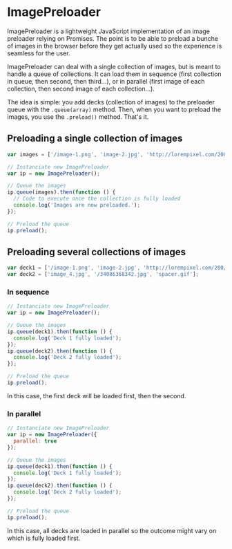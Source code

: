 # ImagePreloader

ImagePreloader is a lightweight JavaScript implementation of an image preloader relying on Promises. The point is to be able to preload a bunche of images in the browser before they get actually used so the experience is seamless for the user.

ImagePreloader can deal with a single collection of images, but is meant to handle a queue of collections. It can load them in sequence (first collection in queue, then second, then third...), or in parallel (first image of each collection, then second image of each collection...).

The idea is simple: you add decks (collection of images) to the preloader queue with the `.queue(array)` method. Then, when you want to preload the images, you use the `.preload()` method. That's it.

## Preloading a single collection of images

```javascript
var images = ['/image-1.png', 'image-2.jpg', 'http://lorempixel.com/200/400'];

// Instanciate new ImagePreloader
var ip = new ImagePreloader();

// Queue the images
ip.queue(images).then(function () {
  // Code to execute once the collection is fully loaded
  console.log('Images are now preloaded.');
});

// Preload the queue
ip.preload();
```

## Preloading several collections of images

```javascript
var deck1 = ['/image-1.png', 'image-2.jpg', 'http://lorempixel.com/200/400'];
var deck2 = ['image_4.jpg', '/34086368342.jpg', 'spacer.gif'];
```

### In sequence

```javascript
// Instanciate new ImagePreloader
var ip = new ImagePreloader();

// Queue the images
ip.queue(deck1).then(function () {
  console.log('Deck 1 fully loaded');
});
ip.queue(deck2).then(function () {
  console.log('Deck 2 fully loaded');
});

// Preload the queue
ip.preload();
```

In this case, the first deck will be loaded first, then the second.

### In parallel

```javascript
// Instanciate new ImagePreloader
var ip = new ImagePreloader({
  parallel: true
});

// Queue the images
ip.queue(deck1).then(function () {
  console.log('Deck 1 fully loaded');
});
ip.queue(deck2).then(function () {
  console.log('Deck 2 fully loaded');
});

// Preload the queue
ip.preload();
```

In this case, all decks are loaded in parallel so the outcome might vary on which is fully loaded first.
